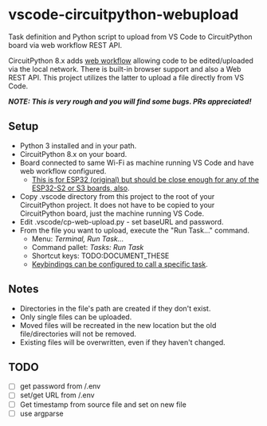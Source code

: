# vscode-circuitpython-webupload
Task definition and Python script to upload from VS Code to CircuitPython board via web workflow REST API.

CircuitPython 8.x adds [web workflow](https://docs.circuitpython.org/en/latest/docs/workflows.html#web) allowing code to be edited/uploaded via the local network. There is built-in browser support and also a Web REST API. This project utilizes the latter to upload a file directly from VS Code.

***NOTE: This is very rough and you will find some bugs. PRs appreciated!***

## Setup
* Python 3 installed and in your path.
* CircuitPython 8.x on your board.
* Board connected to same Wi-Fi as machine running VS Code and have web workflow configured.
  * [This is for ESP32 (original) but should be close enough for any of the ESP32-S2 or S3 boards, also](https://learn.adafruit.com/circuitpython-with-esp32-quick-start/setting-up-web-workflow).
* Copy .vscode directory from this project to the root of your CircuitPython project. It does not have to be copied to your CircuitPython board, just the machine running VS Code.
* Edit .vscode/cp-web-upload.py - set baseURL and password.
* From the file you want to upload, execute the "Run Task..." command.
  * Menu: _Terminal, Run Task..._
  * Command pallet: _Tasks: Run Task_
  * Shortcut keys: TODO:DOCUMENT_THESE
  * [Keybindings can be configured to call a specific task](https://code.visualstudio.com/docs/editor/tasks#_binding-keyboard-shortcuts-to-tasks).

## Notes
* Directories in the file's path are created if they don't exist.
* Only single files can be uploaded.
* Moved files will be recreated in the new location but the old file/directories will not be removed.
* Existing files will be overwritten, even if they haven't changed.

## TODO
- [ ] get password from /.env
- [ ] set/get URL from /.env
- [ ] Get timestamp from source file and set on new file
- [ ] use argparse
